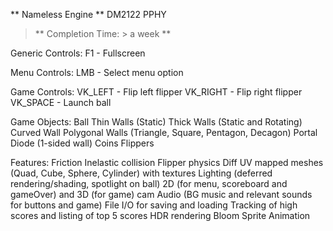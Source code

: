 ** Nameless Engine **
DM2122 PPHY

> ** Completion Time: > a week **

Generic Controls:
F1 - Fullscreen

Menu Controls:
LMB - Select menu option

Game Controls:
VK_LEFT - Flip left flipper
VK_RIGHT - Flip right flipper
VK_SPACE - Launch ball

Game Objects:
Ball
Thin Walls (Static)
Thick Walls (Static and Rotating)
Curved Wall
Polygonal Walls (Triangle, Square, Pentagon, Decagon)
Portal
Diode (1-sided wall)
Coins
Flippers

Features:
Friction
Inelastic collision
Flipper physics
Diff UV mapped meshes (Quad, Cube, Sphere, Cylinder) with textures
Lighting (deferred rendering/shading, spotlight on ball)
2D (for menu, scoreboard and gameOver) and 3D (for game) cam
Audio (BG music and relevant sounds for buttons and game)
File I/O for saving and loading
Tracking of high scores and listing of top 5 scores
HDR rendering
Bloom
Sprite Animation